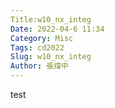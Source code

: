 ```yaml
---
Title:w10_nx_integ
Date: 2022-04-6 11:34
Category: Misc
Tags: cd2022
Slug: w10_nx_integ
Author: 張煒中
---
```

test